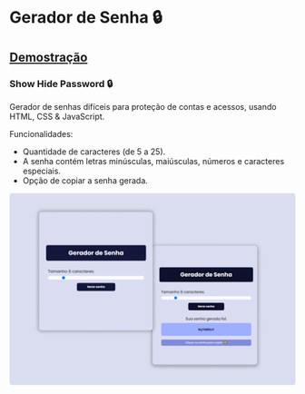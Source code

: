 # Gerador de Senha 🔒
## [Demostração](https://youtu.be/v6VmBpz1r44)
### Show Hide Password 🔒

Gerador de senhas difíceis para proteção de contas e acessos, usando HTML, CSS & JavaScript. 

Funcionalidades:
- Quantidade de caracteres (de 5 a 25).
- A senha contém letras minúsculas, maiúsculas, números e caracteres especiais.
- Opção de copiar a senha gerada.

![preview img](/preview.jpg)
